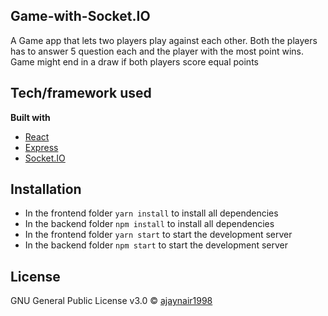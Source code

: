 ## Game-with-Socket.IO
A Game app that lets two players play against each other. Both the players has to answer 5 question each and the player with the most point wins.
Game might end in a draw if both players score equal points


## Tech/framework used
<b>Built with</b>
- [React](https://reactjs.org/)
- [Express](https://expressjs.com/)
- [Socket.IO](https://socket.io/)


## Installation
- In the frontend folder `yarn install` to install all dependencies
- In the backend folder `npm install` to install all dependencies
- In the frontend folder `yarn start` to start the development server
- In the backend folder `npm start` to start the development server

## License
GNU General Public License v3.0 © [ajaynair1998]()
